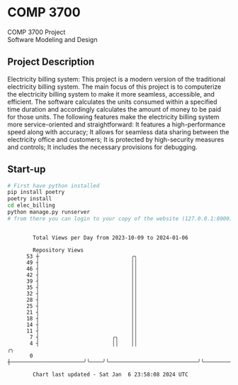 # COMP 3700
COMP 3700 Project  
Software Modeling and Design
## Project Description
Electricity billing system: This project is a modern version of the traditional electricity billing system. The main focus of this project is to computerize the electricity billing system to make it more seamless, accessible, and efficient. The software calculates the units consumed within a specified time duration and accordingly calculates the amount of money to be paid for those units. The following features make the electricity billing system more service-oriented and straightforward: It features a high-performance speed along with accuracy; It allows for seamless data sharing between the electricity office and customers; It is protected by high-security measures and controls; It includes the necessary provisions for debugging.

## Start-up
```bash
# First have python installed
pip install poetry
poetry install
cd elec_billing
python manage.py runserver
# from there you can login to your copy of the website (127.0.0.1:8000), default creds are admin/admin
```

```

        Total Views per Day from 2023-10-09 to 2024-01-06

        Repository Views
      53 ┼                             ╭╮
      49 ┤                             ││
      46 ┤                             ││
      42 ┤                             ││
      39 ┤                             ││
      35 ┤                             ││
      32 ┤                             ││
      28 ┤                             ││
      25 ┤                             ││
      21 ┤                             ││
      18 ┤                             ││
      14 ┤                             ││
      11 ┤                             ││
       7 ┤                       ╭╮    ││
       4 ┤                       ││    ││                            ╭╮
       0 ┼───────────────────────╯╰────╯╰────────────────────────────╯╰────────────────────────────

        Chart last updated - Sat Jan  6 23:58:08 2024 UTC
        
```

